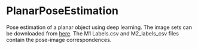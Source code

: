 # PlanarPoseEstimation
Pose estimation of a planar object using deep learning. The image sets can be downloaded from [here](https://drive.google.com/file/d/1ekjJWqiP_yGI03aCx6OOPuHRh_C7_lHa/view?usp=sharing). The M1 Labels.csv and M2_labels_csv files contain the pose-image correspondences.
